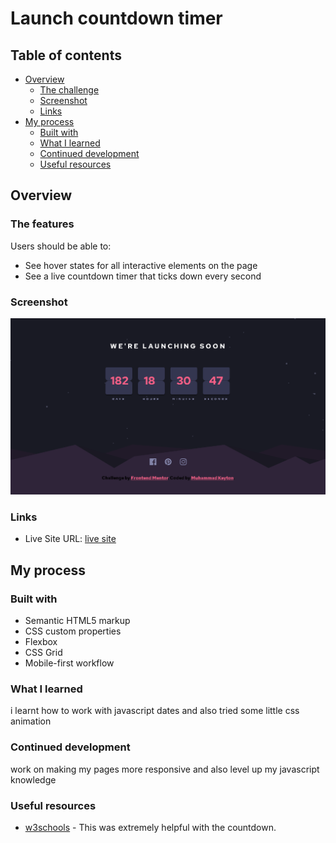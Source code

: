 # Launch countdown timer 

## Table of contents

- [Overview](#overview)
  - [The challenge](#the-challenge)
  - [Screenshot](#screenshot)
  - [Links](#links)
- [My process](#my-process)
  - [Built with](#built-with)
  - [What I learned](#what-i-learned)
  - [Continued development](#continued-development)
  - [Useful resources](#useful-resources)


## Overview

### The features

Users should be able to:

- See hover states for all interactive elements on the page
- See a live countdown timer that ticks down every second


### Screenshot

![](images/screenshot.png)

### Links
- Live Site URL: [live site](https://muhammadkeyton.github.io/Launch_CountDown_Timer/)

## My process

### Built with

- Semantic HTML5 markup
- CSS custom properties
- Flexbox
- CSS Grid
- Mobile-first workflow


### What I learned
i learnt how to work with javascript dates and also tried some little css animation

### Continued development
work on making my pages more responsive and also level up my javascript knowledge

### Useful resources

- [w3schools](https://www.w3schools.com/howto/howto_js_countdown.asp) - This was extremely helpful with the countdown.

